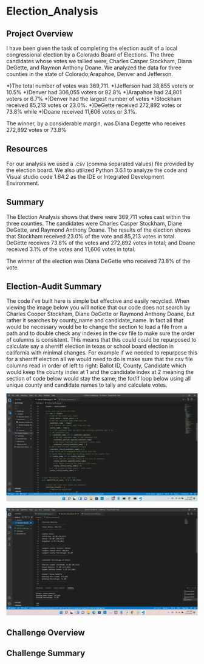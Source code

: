 # Election_Analysis

## Project Overview
I have been given the task of completing the election audit of a local congressional election by a Colorado Board of Elections. The three candidates whose votes we tallied were, Charles Casper Stockham, Diana DeGette, and Raymon Anthony Doane. We analyzed the data for three counties in the state of Colorado;Arapahoe, Denver and Jefferson.

  *)The total number of votes was 369,711. 
  *)Jefferson had 38,855 voters or 10.5%
  *)Denver had 306,055 voters or 82.8%
  *)Arapahoe had 24,801 voters or 6.7% 
  *)Denver had the largest number of votes
  *)Stockham received 85,213 votes or 23.0%. 
  *)DeGette received 272,892 votes or 73.8% while
  *)Doane received 11,606 votes or 3.1%.
  
 The winner, by a considerable margin, was Diana Degette who receives 272,892 votes or 73.8%

## Resources
For our analysis we used a .csv (comma separated values) file provided by the election board. We also utilized Python 3.6.1 to analyze the code and Visual studio code 1.64.2 as the IDE or Integrated Development Environment. 

## Summary
The Election Analysis shows that there were 369,711 votes cast within the three counties. The candidates were Charles Casper Stockham, Diane DeGette, and Raymond Anthony Doane. 
The results of the election shows that Stockham received 23.0% of the vote and 85,213 votes in total. DeGette receives 73.8% of the votes and 272,892 votes in total; and Doane received 3.1% of the votes and 11,606 votes in total.

The winner of the election was Diana DeGette who received 73.8% of the vote.


## Election-Audit Summary

The code i've built here is simple but effective and easily recycled. When viewing the image below you will notice that our code does not search by Charles Cooper Stockham, Diane DeGette or Raymond Anthony Doane, but rather it searches by county_name and candidate_name. In fact all that would be necessary would be to change the section to load a file from a path and to double check any indexes in the csv file to make sure the order of columns is consistent. This means that this could could be repurposed to calculate say a sherriff election in texas or school board election in california with minimal changes. For example if we needed to repurpose this for a sherriff election all we would need to do is make sure that the csv file columns read in order of left to right: Ballot ID, County, Candidate which would keep the county index at 1 and the candidate index at 2 meaning the section of code below would stay the same; the for/if loop below using all unique county and candidate names to tally and calculate votes. 

![alt text](https://github.com/quorinne/Election-Analysis/blob/master/Resources/Screenshot%20(19).png?raw=true)




![alt text](https://github.com/quorinne/Election-Analysis/blob/master/Resources/Screenshot%20(13).png?raw=true)

## Challenge Overview

## Challenge Summary
